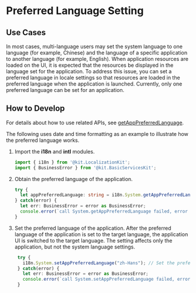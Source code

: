 # Preferred Language Setting

## Use Cases

In most cases, multi-language users may set the system language to one language (for example, Chinese) and the language of a specific application to another language (for example, English). When application resources are loaded on the UI, it is expected that the resources be displayed in the language set for the application. To address this issue, you can set a preferred language in locale settings so that resources are loaded in the preferred language when the application is launched. Currently, only one preferred language can be set for an application.

## How to Develop

For details about how to use related APIs, see [getAppPreferredLanguage](../reference/apis-localization-kit/js-apis-i18n.md#getapppreferredlanguage9).

The following uses date and time formatting as an example to illustrate how the preferred language works.

1. Import the **i18n** and **intl** modules.
   ```ts
   import { i18n } from '@kit.LocalizationKit';
   import { BusinessError } from '@kit.BasicServicesKit';
   ```

2. Obtain the preferred language of the application.
   ```ts
   try {  
     let appPreferredLanguage: string = i18n.System.getAppPreferredLanguage(); // Obtain the preferred language of the application.
   } catch(error) {
     let err: BusinessError = error as BusinessError;
     console.error(`call System.getAppPreferredLanguage failed, error code: ${err.code}, message: ${err.message}.`);
   }
   ```
   
3. Set the preferred language of the application. After the preferred language of the application is set to the target language, the application UI is switched to the target language. The setting affects only the application, but not the system language settings.
   ```ts
    try {  
      i18n.System.setAppPreferredLanguage("zh-Hans"); // Set the preferred language of the application to zh-Hans.
    } catch(error) {
      let err: BusinessError = error as BusinessError;
      console.error(`call System.setAppPreferredLanguage failed, error code: ${err.code}, message: ${err.message}.`);
    }
   ```
